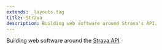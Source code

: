 ```yaml
---
extends: _layouts.tag
title: Strava
description: Building web software around Strava's API.
---
```


Building web software around the [Strava API](https://developers.strava.com/).


